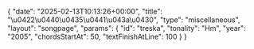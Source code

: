 {
    "date": "2025-02-13T10:13:26+00:00",
    "title": "\u0422\u0440\u0435\u0441\u043a\u0430",
    "type": "miscellaneous",
    "layout": "songpage",
    "params": {
        "id": "treska",
        "tonality": "Hm",
        "year": "2005",
        "chordsStartAt": 50,
        "textFinishAtLine": 100
    }
}